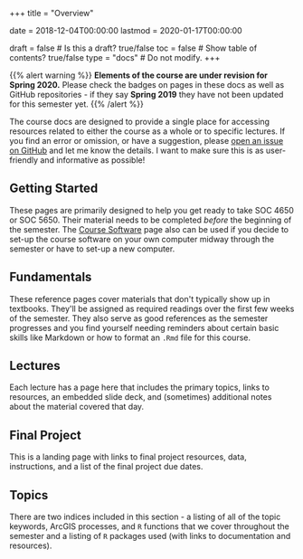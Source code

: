 +++
title = "Overview"

date = 2018-12-04T00:00:00
lastmod = 2020-01-17T00:00:00

draft = false  # Is this a draft? true/false
toc = false  # Show table of contents? true/false
type = "docs"  # Do not modify.
+++

{{% alert warning %}}
**Elements of the course are under revision for Spring 2020.** Please check the badges on pages in these docs as well as GitHub repositories - if they say **Spring 2019** they have not been updated for this semester yet.
{{% /alert %}}

The course docs are designed to provide a single place for accessing resources related to either the course as a whole or to specific lectures. If you find an error or omission, or have a suggestion, please [open an issue on GitHub](https://github.com/slu-soc5650/slu-soc5650.github.io/issues) and let me know the details. I want to make sure this is as user-friendly and informative as possible!

## Getting Started
These pages are primarily designed to help you get ready to take SOC 4650 or SOC 5650. Their material needs to be completed *before* the beginning of the semester. The [Course Software](/docs/course-software) page also can be used if you decide to set-up the course software on your own computer midway through the semester or have to set-up a new computer.

## Fundamentals
These reference pages cover materials that don't typically show up in textbooks. They'll be assigned as required readings over the first few weeks of the semester. They also serve as good references as the semester progresses and you find yourself needing reminders about certain basic skills like Markdown or how to format an `.Rmd` file for this course.

## Lectures
Each lecture has a page here that includes the primary topics, links to resources, an embedded slide deck, and (sometimes) additional notes about the material covered that day.

## Final Project
This is a landing page with links to final project resources, data, instructions, and a list of the final project due dates.

## Topics
There are two indices included in this section - a listing of all of the topic keywords, ArcGIS processes, and `R` functions that we cover throughout the semester and a listing of `R` packages used (with links to documentation and resources).
